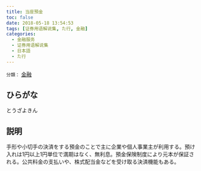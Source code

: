 ```yaml
---
title: 当座預金
toc: false
date: 2018-05-18 13:54:53
tags: [证券用语解说集, た行, 金融]
categories:
  - 金融服务
  - 证券用语解说集
  - 日本語
  - た行
---
```


`分類：` [金融](/tags/金融/)

## ひらがな

とうざよきん

## 説明

手形や小切手の決済をする預金のことで主に企業や個人事業主が利用する。預け入れは1円以上1円単位で満期はなく、無利息。預金保険制度により元本が保証される。公共料金の支払いや、株式配当金などを受け取る決済機能もある。
